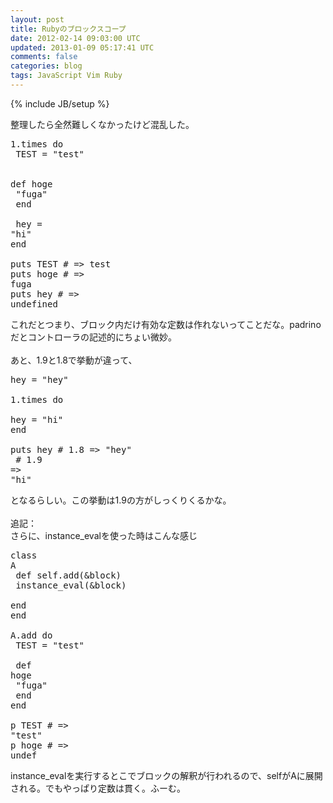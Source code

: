 ```yaml
---
layout: post
title: Rubyのブロックスコープ
date: 2012-02-14 09:03:00 UTC
updated: 2013-01-09 05:17:41 UTC
comments: false
categories: blog
tags: JavaScript Vim Ruby
---
```

{% include JB/setup %}

整理したら全然難しくなかったけど混乱した。 <br /><pre class="brush:ruby">1.times do<br />  TEST = "test"<br /><br />  def hoge<br />    "fuga"<br />  end<br /><br />  hey = "hi"<br />end<br /><br />puts TEST # =&gt; test<br />puts hoge # =&gt; fuga<br />puts hey  # =&gt; undefined<br /></pre>これだとつまり、ブロック内だけ有効な定数は作れないってことだな。padrinoだとコントローラの記述的にちょい微妙。<br /><br />あと、1.9と1.8で挙動が違って、 <br /><pre class="brush:ruby">hey = "hey"<br /><br />1.times do<br />  hey = "hi"<br />end<br /><br />puts hey  # 1.8 =&gt; "hey"<br />          # 1.9 =&gt; "hi"<br /></pre>となるらしい。この挙動は1.9の方がしっくりくるかな。<br /><br />追記：<br />さらに、instance_evalを使った時はこんな感じ<br /><pre class="brush:ruby">class A<br />  def self.add(&amp;block)<br />    instance_eval(&amp;block)<br />  end<br />end<br /><br />A.add do<br />  TEST = "test"<br /><br />  def hoge<br />    "fuga"<br />  end<br />end<br /><br />p TEST # =&gt; "test"<br />p hoge # =&gt; undef<br /></pre>instance_evalを実行するとこでブロックの解釈が行われるので、selfがAに展開される。でもやっぱり定数は貫く。ふーむ。